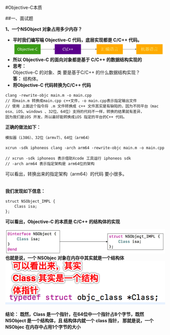 #Objective-C本质

##一、面试题

**1、一个NSObject 对象占用多少内存？**

- **平时我们编写端 Objective-C 代码，底层实现都是 C/C++ 代码。**
![](/assets/Snip20180527_1.png)
- **所以 Objective-C 的面向对象都是基于 C/C++ 的数据结构实现的**
- **思考：**<br> Objective-C 的对象、类 要是基于C/C++ 的什么数据结构实现？<br> **答：** 结构体。
- **将Objective-C 代码转换为C/C++ 代码**
    
```
clang -rewrite-objc main.m -o main.cpp
// 将main.m 转换成main.cpp c++文件，-o main.cpp表示指定输出文件
// 使用 上面这个指令将 .m 文件转换成 c++ 文件其实是有缺陷的，因为不同平台（mac osx、iOS、windows 、32位、64位）支持的代码不一样，转换的结果就有差异，
因为我们是iOS 开发，所以最好能转换成iOS 指定的平台的C++ 代码。

```
**正确的做法如下：**
```
模拟器（i386）、32位（armv7）、64位（arm64）

xcrun -sdk iphoneos clang -arch arm64 -rewrite-objc main.m -o main.cpp

// xcrun -sdk iphoneos 表示借助Xcode 工具运行 iphoneos sdk 
// -arch arm64 表示指定架构是 arm64位的架构
```
可以看出，转换出来的指定架构（arm64）的代码 要小很多。<br><br><br>**我们发现如下信息：**
```
struct NSObject_IMPL {
	Class isa;
};
```
**可以看出，Objective-C 的本质是 C/C++ 的结构体的实现**

![](/assets/Snip20180527_3dfd.png)
**也就是说，一个 NSObjec 对象在内存中其实就是一个结构体**<br>
![](/assets/Snip20180527_5.png)
<br><br>**结论：**
**既然，Class 是一个指针，在64位中一个指针占8个字节，既然 NSObject 是一个结构体，且 结构体内就一个 class 指针， 那就是说，一个NSObjec 在内存中占用1个字节的大小**



























